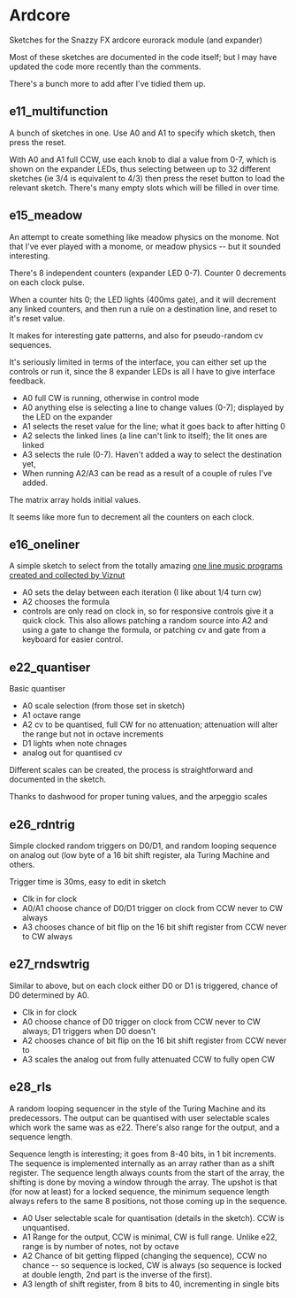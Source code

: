 # Ardcore

Sketches for the Snazzy FX ardcore eurorack module (and expander)

Most of these sketches are documented in the code itself; but I may have
updated the code more recently than the comments.

There's a bunch more to add after I've tidied them up.

## e11_multifunction 
A bunch of sketches in one. Use A0 and A1 to specify which sketch, then press
the reset. 

With A0 and A1 full CCW, use each knob to dial a value from 0-7, which is shown on the expander LEDs, thus
selecting between up to 32 different sketches (ie 3/4 is equivalent to 4/3)
then press the reset button to load the relevant sketch. There's many empty
slots which will be filled in over time.
 
## e15_meadow

An attempt to create something like meadow physics on the monome. Not that I've
ever played with a monome, or meadow physics -- but it sounded interesting. 

There's 8 independent counters (expander LED 0-7). Counter 0 decrements on each
clock pulse.

When a counter hits 0; the LED lights (400ms gate), and it will decrement any
linked counters, and then run a rule on a destination line, and reset to it's
reset value.

It makes for interesting gate patterns, and also for pseudo-random cv sequences.

It's seriously limited in terms of the interface, you can either set up the controls
or run it, since the 8 expander LEDs is all I have to give interface feedback.

* A0 full CW is running, otherwise in control mode
* A0 anything else is selecting a line to change values (0-7); displayed by the
LED on the expander
* A1 selects the reset value for the line; what it goes back to after hitting 0
* A2 selects the linked lines (a line can't link to itself); the lit ones are
linked
* A3 selects the rule (0-7). Haven't added a way to select the destination yet,
* When running A2/A3 can be read as a result of a couple of rules I've added.

The matrix array holds initial values.

It seems like more fun to decrement all the counters on each clock. 

## e16_oneliner

A simple sketch to select from the totally amazing [one line music programs
created and collected by Viznut](http://countercomplex.blogspot.com.au/search/label/algorithmic%20music)
 
* A0 sets the delay between each iteration (I like about 1/4 turn cw)
* A2 chooses the formula
* controls are only read on clock in, so for responsive controls give it
a quick clock. This also allows patching a random source into A2 and using
a gate to change the formula, or patching cv and gate from a keyboard for
easier control.


## e22_quantiser

Basic quantiser

* A0 scale selection (from those set in sketch)
* A1 octave range
* A2 cv to be quantised, full CW for no attenuation; attenuation will alter the range but not in octave increments
* D1 lights when note chnages
* analog out for quantised cv

Different scales can be created, the  process is straightforward and documented in the sketch.

Thanks to dashwood for proper tuning values, and the arpeggio scales

## e26_rdntrig

Simple clocked random triggers on D0/D1, and random looping sequence on analog
out (low byte of a 16 bit shift register, ala Turing Machine and others.

Trigger time is 30ms, easy to edit in sketch

* Clk in for clock
* A0/A1 choose chance of D0/D1 trigger on clock from CCW never to CW always
* A3 chooses chance of bit flip on the 16 bit shift register from CCW never to
CW always

## e27_rndswtrig

Similar to above, but on each clock either D0 or D1 is triggered, chance of D0
determined by A0.
 
* Clk in for clock
* A0 choose chance of D0 trigger on clock from CCW never to CW always; D1
triggers when D0 doesn't
* A2 chooses chance of bit flip on the 16 bit shift register from CCW never to
* A3 scales the analog out from fully attenuated CCW to fully open CW

## e28_rls
A random looping sequencer in the style of the Turing Machine and its
predecessors. The output can be quantised with user selectable scales which
work the same was as e22. There's also range for the output, and a sequence
length.

Sequence length is interesting; it goes from 8-40 bits, in 1 bit increments.
The sequence is implemented internally as an array rather than as a shift
register. The sequence length always counts from the start of the array, the
shifting is done by moving a window through the array. The upshot is that (for
now at least) for a locked sequence, the minimum sequence length always refers to the same
8 positions, not those coming up in the sequence.

* A0 User selectable scale for quantisation (details in the sketch). CCW is
unquantised.
* A1 Range for the output, CCW is minimal, CW is full range. Unlike e22, range
is by number of notes, not by octave
* A2 Chance of bit getting flipped (changing the sequence), CCW no chance -- so
sequence is locked, CW is always (so sequence is locked at double length,
2nd part is the inverse of the first).
* A3 length of shift register, from 8 bits to 40, incrementing in single bits

